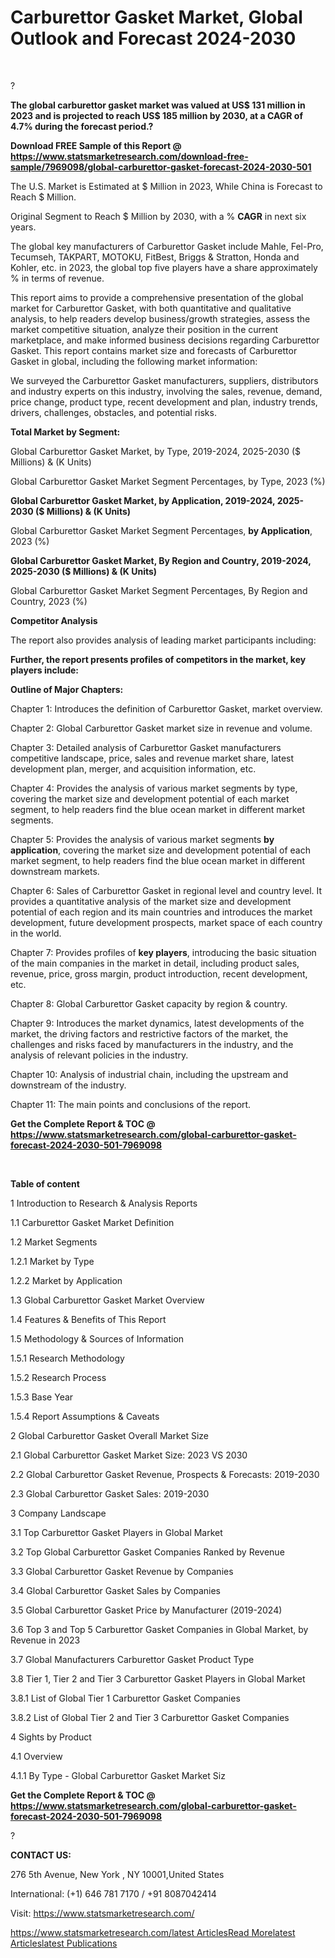 <h1>Carburettor Gasket Market, Global Outlook and Forecast 2024-2030</h1><br/><p>? </p>
 
 
 
 <p><meta charset="utf-8"></p>
 
 
 
 <p dir="ltr"><b id="docs-internal-guid-2f4645c4-7fff-f444-fe7b-d35b5c77d683">The global carburettor gasket market was valued at US$ 131 million in 2023 and is projected to reach US$ 185 million by 2030, at a <strong>CAGR</strong> of 4.7% during the forecast period.? </b></p>
 
 
 
 <p><strong>Download FREE Sample of this Report @ <a href="https://www.statsmarketresearch.com/download-free-sample/7969098/global-carburettor-gasket-forecast-2024-2030-501">https://www.statsmarketresearch.com/download-free-sample/7969098/global-carburettor-gasket-forecast-2024-2030-501</a></strong></p>
 
 
 
 <p>The U.S. Market is Estimated at $ Million in 2023, While China is Forecast to Reach $ Million.</p>
 
 
 
 <p>Original Segment to Reach $ Million by 2030, with a % <strong>CAGR</strong> in next six years.</p>
 
 
 
 <p>The global key manufacturers of Carburettor Gasket include Mahle, Fel-Pro, Tecumseh, TAKPART, MOTOKU, FitBest, Briggs & Stratton, Honda and Kohler, etc. in 2023, the global top five players have a share approximately % in terms of revenue.</p>
 
 
 
 <p>This report aims to provide a comprehensive presentation of the global market for Carburettor Gasket, with both quantitative and qualitative analysis, to help readers develop business/growth strategies, assess the market competitive situation, analyze their position in the current marketplace, and make informed business decisions regarding Carburettor Gasket. This report contains market size and forecasts of Carburettor Gasket in global, including the following market information:</p>
 
 
 
 <p>We surveyed the Carburettor Gasket manufacturers, suppliers, distributors and industry experts on this industry, involving the sales, revenue, demand, price change, product type, recent development and plan, industry trends, drivers, challenges, obstacles, and potential risks.</p>
 
 
 
 <p><strong>Total Market by Segment:</strong></p>
 
 
 
 <p>Global Carburettor Gasket Market, by Type, 2019-2024, 2025-2030 ($ Millions) & (K Units)</p>
 
 
 
 <p>Global Carburettor Gasket Market Segment Percentages, by Type, 2023 (%)</p>
 
 
 
 <p><strong>Global Carburettor Gasket Market, <strong>by Application</strong>, 2019-2024, 2025-2030 ($ Millions) & (K Units)</strong></p>
 
 
 
 <p>Global Carburettor Gasket Market Segment Percentages, <strong>by Application</strong>, 2023 (%)</p>
 
 
 
 <p><strong>Global Carburettor Gasket Market, By Region and Country, 2019-2024, 2025-2030 ($ Millions) & (K Units)</strong></p>
 
 
 
 <p>Global Carburettor Gasket Market Segment Percentages, By Region and Country, 2023 (%)</p>
 
 
 
 <p><strong>Competitor Analysis</strong></p>
 
 
 
 <p>The report also provides analysis of leading market participants including:</p>
 
 
 
 <p><strong>Further, the report presents profiles of competitors in the market, <strong>key players</strong> include:</strong></p>
 
 
 
 <p><strong>Outline of Major Chapters:</strong></p>
 
 
 
 <p>Chapter 1: Introduces the definition of Carburettor Gasket, market overview.</p>
 
 
 
 <p>Chapter 2: Global Carburettor Gasket market size in revenue and volume.</p>
 
 
 
 <p>Chapter 3: Detailed analysis of Carburettor Gasket manufacturers competitive landscape, price, sales and revenue market share, latest development plan, merger, and acquisition information, etc.</p>
 
 
 
 <p>Chapter 4: Provides the analysis of various market segments by type, covering the market size and development potential of each market segment, to help readers find the blue ocean market in different market segments.</p>
 
 
 
 <p>Chapter 5: Provides the analysis of various market segments <strong>by application</strong>, covering the market size and development potential of each market segment, to help readers find the blue ocean market in different downstream markets.</p>
 
 
 
 <p>Chapter 6: Sales of Carburettor Gasket in regional level and country level. It provides a quantitative analysis of the market size and development potential of each region and its main countries and introduces the market development, future development prospects, market space of each country in the world.</p>
 
 
 
 <p>Chapter 7: Provides profiles of <strong>key players</strong>, introducing the basic situation of the main companies in the market in detail, including product sales, revenue, price, gross margin, product introduction, recent development, etc.</p>
 
 
 
 <p>Chapter 8: Global Carburettor Gasket capacity by region & country.</p>
 
 
 
 <p>Chapter 9: Introduces the market dynamics, latest developments of the market, the driving factors and restrictive factors of the market, the challenges and risks faced by manufacturers in the industry, and the analysis of relevant policies in the industry.</p>
 
 
 
 <p>Chapter 10: Analysis of industrial chain, including the upstream and downstream of the industry.</p>
 
 
 
 <p>Chapter 11: The main points and conclusions of the report.</p>
 
 
 
 <div><b>Get the Complete Report & TOC @ <a href="https://www.statsmarketresearch.com/global-carburettor-gasket-forecast-2024-2030-501-7969098">https://www.statsmarketresearch.com/global-carburettor-gasket-forecast-2024-2030-501-7969098</a></b></div>
 
 
 
 <p><br />
 
 <b>Table of content</b></p>
 
 
 
 <p>1 Introduction to Research & Analysis Reports<br />
 
 1.1 Carburettor Gasket Market Definition<br />
 
 1.2 Market Segments<br />
 
 1.2.1 Market by Type<br />
 
 1.2.2 Market by Application<br />
 
 1.3 Global Carburettor Gasket Market Overview<br />
 
 1.4 Features & Benefits of This Report<br />
 
 1.5 Methodology & Sources of Information<br />
 
 1.5.1 Research Methodology<br />
 
 1.5.2 Research Process<br />
 
 1.5.3 Base Year<br />
 
 1.5.4 Report Assumptions & Caveats<br />
 
 2 Global Carburettor Gasket Overall Market Size<br />
 
 2.1 Global Carburettor Gasket Market Size: 2023 VS 2030<br />
 
 2.2 Global Carburettor Gasket Revenue, Prospects & Forecasts: 2019-2030<br />
 
 2.3 Global Carburettor Gasket Sales: 2019-2030<br />
 
 3 Company Landscape<br />
 
 3.1 Top Carburettor Gasket Players in Global Market<br />
 
 3.2 Top Global Carburettor Gasket Companies Ranked by Revenue<br />
 
 3.3 Global Carburettor Gasket Revenue by Companies<br />
 
 3.4 Global Carburettor Gasket Sales by Companies<br />
 
 3.5 Global Carburettor Gasket Price by Manufacturer (2019-2024)<br />
 
 3.6 Top 3 and Top 5 Carburettor Gasket Companies in Global Market, by Revenue in 2023<br />
 
 3.7 Global Manufacturers Carburettor Gasket Product Type<br />
 
 3.8 Tier 1, Tier 2 and Tier 3 Carburettor Gasket Players in Global Market<br />
 
 3.8.1 List of Global Tier 1 Carburettor Gasket Companies<br />
 
 3.8.2 List of Global Tier 2 and Tier 3 Carburettor Gasket Companies<br />
 
 4 Sights by Product<br />
 
 4.1 Overview<br />
 
 4.1.1 By Type - Global Carburettor Gasket Market Siz</p>
 
 
 
 <div><b>Get the Complete Report & TOC @ <a href="https://www.statsmarketresearch.com/global-carburettor-gasket-forecast-2024-2030-501-7969098">https://www.statsmarketresearch.com/global-carburettor-gasket-forecast-2024-2030-501-7969098</a></b></div>
 
 
 
 <p>? </p>
 
 
 
 <p><b>CONTACT US:</b><br />
 
 276 5th Avenue, New York , NY 10001,United States<br />
 
 International: (+1) 646 781 7170 / +91 8087042414<br />
 
 Visit: <a href="https://www.statsmarketresearch.com/">https://www.statsmarketresearch.com/</a><br />
 
 <a href="https://gyeongbokgung.com">https://www.statsmarketresearch.com/</a><a href="https://hallyeomaritime.com">latest Articles</a><a href="https://jingwansa.com">Read More</a><a href="https://nguoiviet.jp/">latest Articles</a><a href="https://www.intelmarketresearch.com/">latest Publications</a></p>